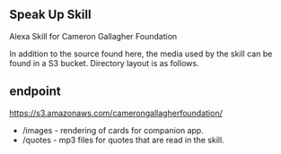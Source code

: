 Speak Up Skill
--------------

Alexa Skill for Cameron Gallagher Foundation

In addition to the source found here, the media used by the skill can be found in a S3 bucket.  Directory layout is as follows.

endpoint
--------
https://s3.amazonaws.com/camerongallagherfoundation/

* /images - rendering of cards for companion app.
* /quotes - mp3 files for quotes that are read in the skill.
